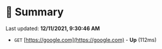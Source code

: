 # 📖 Summary
Last updated: **12/11/2021, 9:30:46 AM**

- `GET` [https://google.com](https://google.com) - **Up** (112ms)
